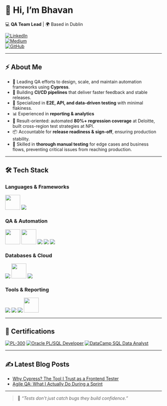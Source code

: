# 👋 Hi, I’m Bhavan  

💻 **QA Team Lead** | 🌍 Based in Dublin  
 
[![LinkedIn](https://img.shields.io/badge/LinkedIn-0077B5?style=for-the-badge&logo=linkedin&logoColor=white)](https://www.linkedin.com/in/bhavanandhanlr)  
[![Medium](https://img.shields.io/badge/Medium-12100E?style=for-the-badge&logo=medium&logoColor=white)](https://medium.com/@bhavan0507)  
[![GitHub](https://img.shields.io/badge/GitHub-100000?style=for-the-badge&logo=github&logoColor=white)](https://github.com/BhavanandhanLR)  

---

## ⚡ About Me  
- 🚀 Leading QA efforts to design, scale, and maintain automation frameworks using **Cypress**.  
- 🔗 Building **CI/CD pipelines** that deliver faster feedback and stable releases.  
- 🧪 Specialized in **E2E, API, and data-driven testing** with minimal flakiness.  
- 📊 Experienced in **reporting & analytics** 
- 🎯 Result-oriented: automated **80%+ regression coverage** at Deloitte, built cross-region test strategies at NPI.  
- 📦 Accountable for **release readiness & sign-off**, ensuring production stability.  
- 📝 Skilled in **thorough manual testing** for edge cases and business flows, preventing critical issues from reaching production.  

---

## 🛠️ Tech Stack

### **Languages & Frameworks**
<p>
  <img src="https://skillicons.dev/icons?i=js,python,cs,html,css,bootstrap&ts=1" height="48" />
  <img src="https://img.shields.io/badge/SQL-336791?style=for-the-badge&logo=postgresql&logoColor=white" />
</p>

### **QA & Automation**
<p>
  <img src="https://skillicons.dev/icons?i=cypress&theme=light&perline=1&ts=1" height="48" />
  <img src="https://skillicons.dev/icons?i=postman,git,githubactions" height="48" />
  <img src="https://img.shields.io/badge/Micro%20Focus%20UFT-0A0A0A?style=for-the-badge&logo=testinglibrary&logoColor=white" />
  <img src="https://img.shields.io/badge/ALM%20Octane-FF6A00?style=for-the-badge&logo=jira&logoColor=white" />
  <img src="https://img.shields.io/badge/Jira-0052CC?style=for-the-badge&logo=jira&logoColor=white" />
</p>

### **Databases & Cloud**
<p>
  <img src="https://img.shields.io/badge/Oracle-F80000?style=for-the-badge&logo=oracle&logoColor=white" />
  <img src="https://skillicons.dev/icons?i=mysql,aws&ts=1" height="48" />
  <img src="https://img.shields.io/badge/Infor%20ION-00457C?style=for-the-badge&logo=databricks&logoColor=white" />
</p>

### **Tools & Reporting**
<p>
  <img src="https://img.shields.io/badge/Power%20BI-F2C811?style=for-the-badge&logo=powerbi&logoColor=black" />
  <img src="https://img.shields.io/badge/Mochawesome-0A0A0A?style=for-the-badge&logo=mocha&logoColor=white" />
  <img src="https://img.shields.io/badge/Excel-217346?style=for-the-badge&logo=microsoft-excel&logoColor=white" />
  <img src="https://skillicons.dev/icons?i=vscode,visualstudio,powershell&ts=1" height="48" />
</p>


---

## 📜 Certifications

<p align="left">
  <a href="#"><img alt="PL-300"
    src="https://img.shields.io/badge/Microsoft%20Power%20BI%20Data%20Analyst-217346?style=for-the-badge&logo=powerbi&logoColor=white"></a>
  <a href="#"><img alt="Oracle PL/SQL Developer"
    src="https://img.shields.io/badge/Oracle%20PL%2FSQL%20Developer-F80000?style=for-the-badge&logo=oracle&logoColor=white"></a>
  <a href="#"><img alt="DataCamp SQL Data Analyst"
    src="https://img.shields.io/badge/DataCamp%20-%20SQL%20Data%20Analyst-03EF62?style=for-the-badge&logo=datacamp&logoColor=black"></a>
</p>



---
## ✍️ Latest Blog Posts  
- [Why Cypress? The Tool I Trust as a Frontend Tester](https://medium.com/@bhavan0507/why-cypress-the-tool-i-trust-as-a-frontend-tester-12345)  
- [Agile QA: What I Actually Do During a Sprint](https://medium.com/@bhavan0507/agile-qa-what-i-actually-do-during-a-sprint-67890)  

---

> 📝 *“Tests don’t just catch bugs they build confidence.”*  
